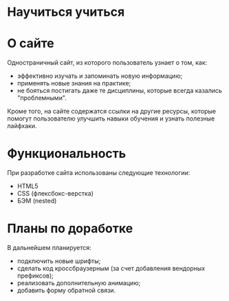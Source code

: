 # Научиться учиться
# О сайте
Одностраничный сайт, из которого пользователь узнает о том, как:
* эффективно изучать и запоминать новую информацию;
* применять новые знания на практике;
* не бояться постигать даже те дисциплины, которые всегда казались "проблемными".

Кроме того, на сайте содержатся ссылки на другие ресурсы, которые помогут пользователю улучшить навыки обучения и узнать полезные лайфхаки.

# Функциональность
При разработке сайта использованы следующие технологии:
* HTML5
* CSS (флексбокс-верстка)
* БЭМ (nested)

# Планы по доработке
В дальнейшем планируется:
* подключить новые шрифты;
* сделать код кроссбраузерным (за счет добавления вендорных префиксов);
* реализовать дополнительную анимацию;
* добавить форму обратной связи.
